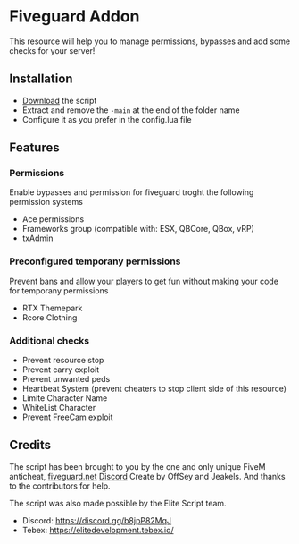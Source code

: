 # Fiveguard Addon 
This resource will help you to manage permissions, bypasses and add some checks for your server!

## Installation
- [Download](https://github.com/OffSey/addon/archive/refs/heads/main.zip) the script
- Extract and remove the `-main` at the end of the folder name
- Configure it as you prefer in the config.lua file

## Features
### Permissions
Enable bypasses and permission for fiveguard troght the following permission systems
- Ace permissions
- Frameworks group (compatible with: ESX, QBCore, QBox, vRP)
- txAdmin

### Preconfigured temporany permissions
Prevent bans and allow your players to get fun without making your code for temporany permissions
- RTX Themepark
- Rcore Clothing

### Additional checks
- Prevent resource stop
- Prevent carry exploit
- Prevent unwanted peds
- Heartbeat System (prevent cheaters to stop client side of this resource)
- Limite Character Name
- WhiteList Character
- Prevent FreeCam exploit

## Credits
The script has been brought to you by the one and only unique FiveM anticheat, [fiveguard.net](https://fiveguard.net) [Discord](https://discord.gg/fiveguard)
Create by OffSey and Jeakels. And thanks to the contributors for help.

The script was also made possible by the Elite Script team.
- Discord: https://discord.gg/b8jpP82MqJ
- Tebex: https://elitedevelopment.tebex.io/
